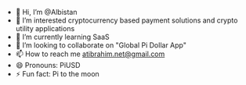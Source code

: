 - 👋 Hi, I’m @Albistan
- 👀 I’m interested cryptocurrency based payment solutions and crypto utility applications 
- 🌱 I’m currently learning SaaS
- 💞️ I’m looking to collaborate on "Global Pi Dollar App"
- 📫 How to reach me atibrahim.net@gmail.com
- 😄 Pronouns: PiUSD
- ⚡ Fun fact: Pi to the moon

<!---
Albistan/Albistan is a ✨ special ✨ repository because its `README.md` (this file) appears on your GitHub profile.
You can click the Preview link to take a look at your changes.
--->
